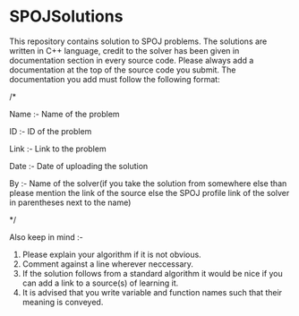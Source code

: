 # SPOJSolutions
This repository contains solution to SPOJ problems. The solutions are written in C++ language, credit to the solver has been given in documentation section in every source code.
Please always add a documentation at the top of the source code you submit.
The documentation you add must follow the following format:

/*

Name :- Name of the problem

ID :- ID of the problem

Link :- Link to the problem

Date :- Date of uploading the solution

By :- Name of the solver(if you take the solution from somewhere else than please mention the link of the source else the SPOJ profile link of the solver in parentheses next to the name)

*/

Also keep in mind :-
1. Please explain your algorithm if it is not obvious.
2. Comment against a line wherever neccessary.
3. If the solution follows from a standard algorithm it would be nice if you can add a link to a source(s) of learning it.
4. It is advised that you write variable and function names such that their meaning is conveyed.
